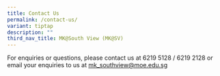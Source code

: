 ```yaml
---
title: Contact Us
permalink: /contact-us/
variant: tiptap
description: ""
third_nav_title: MK@South View (MK@SV)
---
```

<p>For enquiries or questions, please contact us at 6219 5128 / 6219 2128
or email your enquiries to us at <a href="mailto:mk_southview@moe.edu.sg" rel="noopener nofollow" target="_blank">mk_southview@moe.edu.sg</a>
</p>